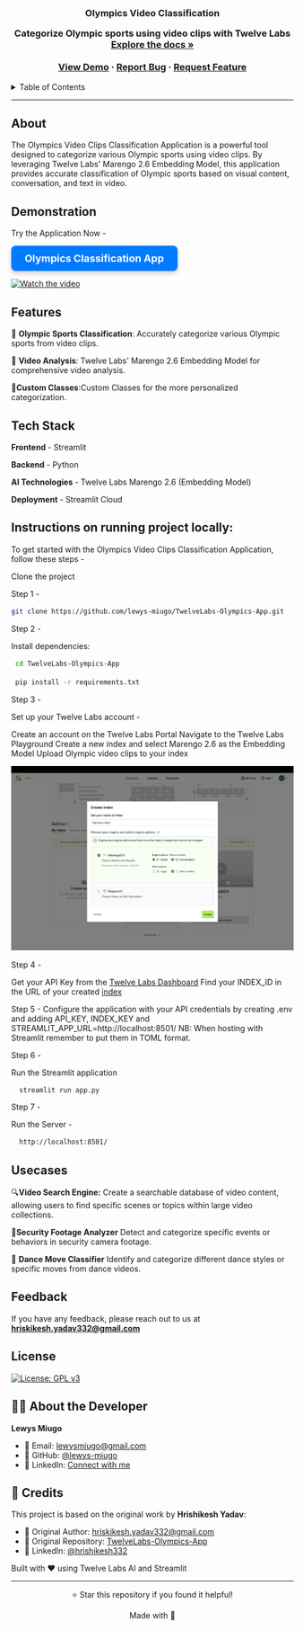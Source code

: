 <br />
<div align="center">
  <h3 align="center">Olympics Video Classification
  <p align="center">
    Categorize Olympic sports using video clips with Twelve Labs
    <br />
    <a href="https://github.com/Hrishikesh332/TwelveLabs-Olympics-App"><strong>Explore the docs »</strong></a>
    <br />
    <br />
    <a href="https://twelvelabs-olympics-app.streamlit.app/">View Demo</a>
    ·
    <a href="https://github.com/Hrishikesh332/TwelveLabs-Olympics-App/issues">Report Bug</a>
    ·
    <a href="https://github.com/Hrishikesh332/TwelveLabs-Olympics-App/issues">Request Feature</a>
  </p>
</div>



<details>
  <summary>Table of Contents</summary>
  <ol>
    <li><a href="#About">About</a></li>
    <li><a href="#Features">Features</a></li>
    <li><a href="#Tech-Stack">Tech Stack</a></li>
    <li><a href="#Instructions-on-running-project-locally">Instructions on running project locally</a></li>
        <li><a href="#Usecase">Feedback</a></li>
    <li><a href="#Feedback">Feedback</a></li>
  </ol>
</details>

------

## About

The Olympics Video Clips Classification Application is a powerful tool designed to categorize various Olympic sports using video clips. By leveraging Twelve Labs' Marengo 2.6 Embedding Model, this application provides accurate classification of Olympic sports based on visual content, conversation, and text in video.


## Demonstration

Try the Application Now -

<a href="https://twelvelabs-olympics-app.streamlit.app/" target="_blank" style="
    display: inline-block;
    padding: 12px 24px;
    font-size: 18px;
    font-weight: bold;
    color: #ffffff;
    background-color: #007bff;
    border: none;
    border-radius: 8px;
    text-align: center;
    text-decoration: none;
    box-shadow: 0 4px 8px rgba(0,0,0,0.2);
    transition: background-color 0.3s, box-shadow 0.3s;
">
    Olympics Classification App
</a>


[![Watch the video](https://img.youtube.com/vi/9f2mScVn5ck/hqdefault.jpg)](https://youtu.be/9f2mScVn5ck)


## Features

🏅 **Olympic Sports Classification**: Accurately categorize various Olympic sports from video clips.

🎥 **Video Analysis**: Twelve Labs' Marengo 2.6 Embedding Model for comprehensive video analysis.

🚀️**Custom Classes**:Custom Classes for the more personalized categorization.

## Tech Stack

**Frontend** - Streamlit

**Backend** -  Python 

**AI Technologies** - Twelve Labs Marengo 2.6 (Embedding Model)
 
**Deployment** - Streamlit Cloud

 
 ## Instructions on running project locally:
 
To get started with the Olympics Video Clips Classification Application, follow these steps -

Clone the project

Step 1 -

```bash
git clone https://github.com/lewys-miugo/TwelveLabs-Olympics-App.git
```

Step 2  -

Install dependencies:

```bash
 cd TwelveLabs-Olympics-App
 
 pip install -r requirements.txt
```

Step 3 - 

Set up your Twelve Labs account -

Create an account on the Twelve Labs Portal
Navigate to the Twelve Labs Playground
Create a new index and select Marengo 2.6 as the Embedding Model
Upload Olympic video clips to your index

![index-creation](https://github.com/Hrishikesh332/TwelveLabs-Olympics-App/blob/main/src/index-creation.png)

Step 4 -

Get your API Key from the [Twelve Labs Dashboard](https://playground.twelvelabs.io/dashboard/api-key)
Find your INDEX_ID in the URL of your created [index](https://playground.twelvelabs.io/indexes/{index_id})

Step 5 -
Configure the application with your API credentials by creating .env and adding API_KEY, INDEX_KEY and STREAMLIT_APP_URL=http://localhost:8501/ NB: When hosting with Streamlit remember to put them in TOML format.

Step 6 -

Run the Streamlit application

```bash
  streamlit run app.py
```

Step 7 - 

Run the Server -

```bash
  http://localhost:8501/
```

## Usecases

🔍**Video Search Engine:** Create a searchable database of video content, allowing users to find specific scenes or topics within large video collections.

🎥**Security Footage Analyzer**
Detect and categorize specific events or behaviors in security camera footage.

💃 **Dance Move Classifier** Identify and categorize different dance styles or specific moves from dance videos.


## Feedback

If you have any feedback, please reach out to us at **hriskikesh.yadav332@gmail.com**


## License

[![License: GPL v3](https://img.shields.io/badge/License-GPLv3-blue.svg)](https://www.gnu.org/licenses/gpl-3.0)

## 👨‍💻 About the Developer

**Lewys Miugo**
- 📧 Email: lewysmiugo@gmail.com
- 🐙 GitHub: [@lewys-miugo](https://github.com/lewys-miugo)
- 💼 LinkedIn: [Connect with me](https://linkedin.com/in/lewys-miugo)

## 🙏 Credits

This project is based on the original work by **Hrishikesh Yadav**:
- 📧 Original Author: hriskikesh.yadav332@gmail.com
- 🐙 Original Repository: [TwelveLabs-Olympics-App](https://github.com/Hrishikesh332/TwelveLabs-Olympics-App)
- 💼 LinkedIn: [@hrishikesh332](https://linkedin.com/in/hrishikesh332)

Built with ❤️ using Twelve Labs AI and Streamlit

---

<div align="center">
  <p>⭐ Star this repository if you found it helpful!</p>
  <p>Made with 🏅</p>
</div>

